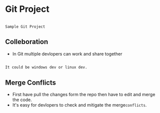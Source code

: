 # Git Project

~~~

Sample Git Project

~~~

## Colleboration

- In Git multiple devlopers can work and share together 

```bash

It could be windows dev or linux dev.

```

## Merge Conflicts

- First have pull the changes form the repo then have to edit and merge the code.
- It's easy for devlopers to check and mitigate the merge`conflicts`.

